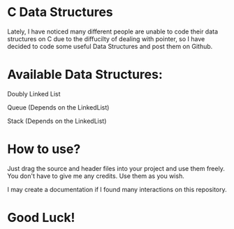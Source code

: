 # C Data Structures


Lately, I have noticed many different people are unable to code their data structures on C due to the diffucilty of dealing with pointer, so I have decided to code some useful Data Structures and post them on Github.


# Available Data Structures:

Doubly Linked List

Queue (Depends on the LinkedList)

Stack (Depends on the LinkedList)




# How to use?

Just drag the source and header files into your project and use them freely. You don't have to give me any credits. Use them as you wish.


I may create a documentation if I found many interactions on this repository.



# Good Luck!
